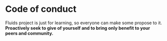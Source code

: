 # Code of conduct
Fluids project is just for learning, so everyone can make some propose to it.  
**Proactively seek to give of yourself and to bring only benefit to your peers and community.**
